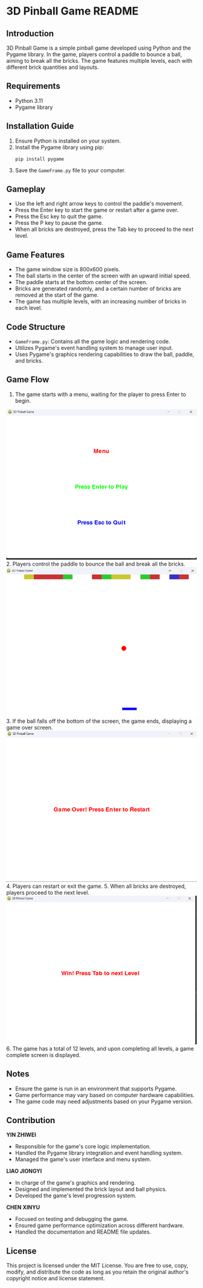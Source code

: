 # 3D Pinball Game README

## Introduction

3D Pinball Game is a simple pinball game developed using Python and the Pygame library. In the game, players control a paddle to bounce a ball, aiming to break all the bricks. The game features multiple levels, each with different brick quantities and layouts.

## Requirements

- Python 3.11
- Pygame library

## Installation Guide

1. Ensure Python is installed on your system.
2. Install the Pygame library using pip:
   ```
   pip install pygame
   ```
3. Save the `GameFrame.py` file to your computer.

## Gameplay

- Use the left and right arrow keys to control the paddle's movement.
- Press the Enter key to start the game or restart after a game over.
- Press the Esc key to quit the game.
- Press the P key to pause the game.
- When all bricks are destroyed, press the Tab key to proceed to the next level.

## Game Features

- The game window size is 800x600 pixels.
- The ball starts in the center of the screen with an upward initial speed.
- The paddle starts at the bottom center of the screen.
- Bricks are generated randomly, and a certain number of bricks are removed at the start of the game.
- The game has multiple levels, with an increasing number of bricks in each level.

## Code Structure

- `GameFrame.py`: Contains all the game logic and rendering code.
- Utilizes Pygame's event handling system to manage user input.
- Uses Pygame's graphics rendering capabilities to draw the ball, paddle, and bricks.

## Game Flow

1. The game starts with a menu, waiting for the player to press Enter to begin.
<img src="/img/menu.png">
2. Players control the paddle to bounce the ball and break all the bricks.
<img src="/img/game.png">
3. If the ball falls off the bottom of the screen, the game ends, displaying a game over screen.
<img src="/img/end.png">
4. Players can restart or exit the game.
5. When all bricks are destroyed, players proceed to the next level.
<img src="/img/win.png">
6. The game has a total of 12 levels, and upon completing all levels, a game complete screen is displayed.

## Notes

- Ensure the game is run in an environment that supports Pygame.
- Game performance may vary based on computer hardware capabilities.
- The game code may need adjustments based on your Pygame version.

## Contribution

**YIN ZHIWEI**
   - Responsible for the game's core logic implementation.
   - Handled the Pygame library integration and event handling system.
   - Managed the game's user interface and menu system.

**LIAO JIONGYI**
   - In charge of the game's graphics and rendering.
   - Designed and implemented the brick layout and ball physics.
   - Developed the game's level progression system.

**CHEN XINYU**
   - Focused on testing and debugging the game.
   - Ensured game performance optimization across different hardware.
   - Handled the documentation and README file updates.

## License

This project is licensed under the MIT License. You are free to use, copy, modify, and distribute the code as long as you retain the original author's copyright notice and license statement.
